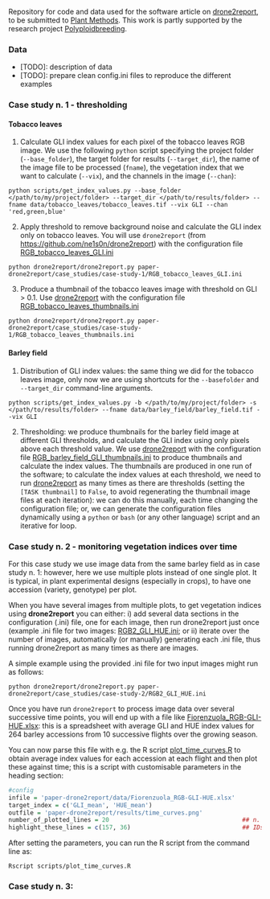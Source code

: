 Repository for code and data used for the software article on [drone2report](https://github.com/ne1s0n/drone2report), to be submitted to [Plant Methods](https://plantmethods.biomedcentral.com/).
This work is partly supported by the research project [Polyploidbreeding](https://polyploidbreeding.ibba.cnr.it/).

### Data

- [TODO]: description of data
- [TODO]: prepare clean config.ini files to reproduce the different examples

### Case study n. 1 - thresholding

#### Tobacco leaves

1. Calculate GLI index values for each pixel of the tobacco leaves RGB image. We use the following `python` script specifying the project folder (`--base_folder`), the target folder for results (`--target_dir`), the name of the image file to be processed (`fname`), the vegetation index that we want to calculate (`--vix`), and the channels in the image (`--chan`): 


`python scripts/get_index_values.py --base_folder </path/to/my/project/folder> --target_dir </path/to/results/folder> --fname data/tobacco_leaves/tobacco_leaves.tif --vix GLI --chan 'red,green,blue'`

2. Apply threshold to remove background noise and calculate the GLI index only on tobacco leaves. You will use `drone2report` (from https://github.com/ne1s0n/drone2report) with the configuration file [RGB_tobacco_leaves_GLI.ini](case_studies/case-study-1/RGB_tobacco_leaves_GLI.ini) 

`python drone2report/drone2report.py paper-drone2report/case_studies/case-study-1/RGB_tobacco_leaves_GLI.ini`

3. Produce a thumbnail of the tobacco leaves image with threshold on GLI > 0.1. Use [drone2report](https://github.com/ne1s0n/drone2report) with the configuration file [RGB_tobacco_leaves_thumbnails.ini](case_studies/case-study-1/RGB_tobacco_leaves_thumbnails.ini) 

`python drone2report/drone2report.py paper-drone2report/case_studies/case-study-1/RGB_tobacco_leaves_thumbnails.ini`

#### Barley field

1. Distribution of GLI index values: the same thing we did for the tobacco leaves image, only now we are using shortcuts for the `--basefolder` and `--target_dir` command-line arguments.
   
`python scripts/get_index_values.py -b </path/to/my/project/folder> -s </path/to/results/folder> --fname data/barley_field/barley_field.tif --vix GLI`

2. Thresholding: we produce thumbnails for the barley field image at different GLI thresholds, and calculate the GLI index using only pixels above each threshold value. We use [drone2report](https://github.com/ne1s0n/drone2report) with the configuration file [RGB_barley_field_GLI_thumbnails.ini](case_studies/case-study-1/RGB_barley_field_GLI_thumbnails.ini) to produce thumbnails and calculate the index values. The thumbnails are produced in one run of the software; to calculate the index values at each threshold, we need to run [drone2report](https://github.com/ne1s0n/drone2report) as many times as there are thresholds (setting the `[TASK thumbnail]` to `False`, to avoid regenerating the thumbnail image files at each iteration): we can do this manually, each time changing the configuration file; or, we can generate the configuration files dynamically using a `python` or `bash` (or any other language) script and an iterative for loop. 

### Case study n. 2 - monitoring vegetation indices over time

For this case study we use image data from the same barley field as in case study n. 1: however, here we use multiple plots instead of one single plot.
It is typical, in plant experimental designs (especially in crops), to have one accession (variety, genotype) per plot.

When you have several images from multiple plots, to get vegetation indices using **drone2report** you can either: 
i) add several data sections in the configuration (.ini) file, one for each image, then run drone2report just once (example .ini file for two images: [RGB2_GLI_HUE.ini](case_studies/case-study-2/RGB2_GLI_HUE.ini); 
or ii) iterate over the number of images, automatically (or manually) generating each .ini file, thus running drone2report as many times as there are images.

A simple example using the provided .ini file for two input images might run as follows:

`python drone2report/drone2report.py paper-drone2report/case_studies/case-study-2/RGB2_GLI_HUE.ini`

Once you have run `drone2report` to process image data over several successive time points, you will end up with a file like [Fiorenzuola_RGB-GLI-HUE.xlsx](data/Fiorenzuola_RGB-GLI-HUE.xlsx): this is a spreadsheet with average GLI and HUE index values for 264 barley accessions from 10 successive flights over the growing season.

You can now parse this file with e.g. the R script [plot_time_curves.R](scripts/plot_time_curves.R) to obtain average index values for each accession at each flight and then plot these against time; this is a script with customisable parameters in the heading section:

```r
#config
infile = 'paper-drone2report/data/Fiorenzuola_RGB-GLI-HUE.xlsx'
target_index = c('GLI_mean', 'HUE_mean')
outfile = 'paper-drone2report/results/time_curves.png'
number_of_plotted_lines = 20                                     ## n. of lines to draw
highlight_these_lines = c(157, 36)                               ## IDs of lines to highlight
```

After setting the parameters, you can run the R script from the command line as:

`Rscript scripts/plot_time_curves.R`

### Case study n. 3:
